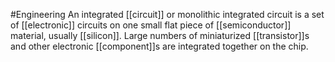 #Engineering 
An integrated [[circuit]] or monolithic integrated circuit is a set of [[electronic]] circuits on one small flat piece of [[semiconductor]] material, usually [[silicon]]. Large numbers of miniaturized [[transistor]]s and other electronic [[component]]s are integrated together on the chip.
